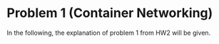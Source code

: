 # Problem 1 (Container Networking)
In the following, the explanation of problem 1 from HW2 will be given.
